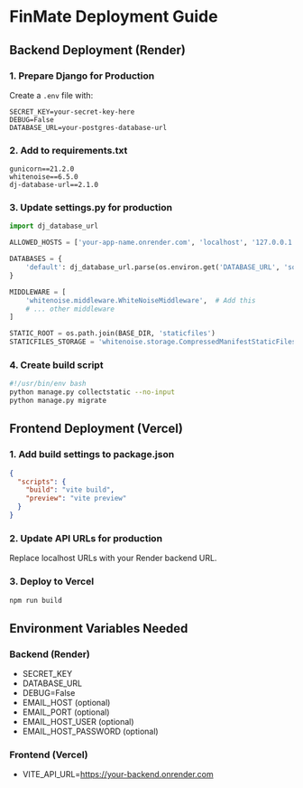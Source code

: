 # FinMate Deployment Guide

## Backend Deployment (Render)

### 1. Prepare Django for Production

Create a `.env` file with:
```
SECRET_KEY=your-secret-key-here
DEBUG=False
DATABASE_URL=your-postgres-database-url
```

### 2. Add to requirements.txt
```
gunicorn==21.2.0
whitenoise==6.5.0
dj-database-url==2.1.0
```

### 3. Update settings.py for production
```python
import dj_database_url

ALLOWED_HOSTS = ['your-app-name.onrender.com', 'localhost', '127.0.0.1']

DATABASES = {
    'default': dj_database_url.parse(os.environ.get('DATABASE_URL', 'sqlite:///db.sqlite3'))
}

MIDDLEWARE = [
    'whitenoise.middleware.WhiteNoiseMiddleware',  # Add this
    # ... other middleware
]

STATIC_ROOT = os.path.join(BASE_DIR, 'staticfiles')
STATICFILES_STORAGE = 'whitenoise.storage.CompressedManifestStaticFilesStorage'
```

### 4. Create build script
```bash
#!/usr/bin/env bash
python manage.py collectstatic --no-input
python manage.py migrate
```

## Frontend Deployment (Vercel)

### 1. Add build settings to package.json
```json
{
  "scripts": {
    "build": "vite build",
    "preview": "vite preview"
  }
}
```

### 2. Update API URLs for production
Replace localhost URLs with your Render backend URL.

### 3. Deploy to Vercel
```bash
npm run build
```

## Environment Variables Needed

### Backend (Render)
- SECRET_KEY
- DATABASE_URL
- DEBUG=False
- EMAIL_HOST (optional)
- EMAIL_PORT (optional)
- EMAIL_HOST_USER (optional)
- EMAIL_HOST_PASSWORD (optional)

### Frontend (Vercel)
- VITE_API_URL=https://your-backend.onrender.com
